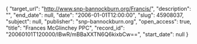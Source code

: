 {
  "target_url": "http://www.snp-bannockburn.org/Francis/", 
  "description": "", 
  "end_date": null, 
  "date": "2006-01-01T12:00:00", 
  "slug": 45908037, 
  "subject": null, 
  "publisher": "snp-bannockburn.org", 
  "open_access": true, 
  "title": "Frances McGlinchey PPC", 
  "record_id": "20060101T120000/IBwR/mBBaXXTN6Q6kixbCw==", 
  "start_date": null
}

